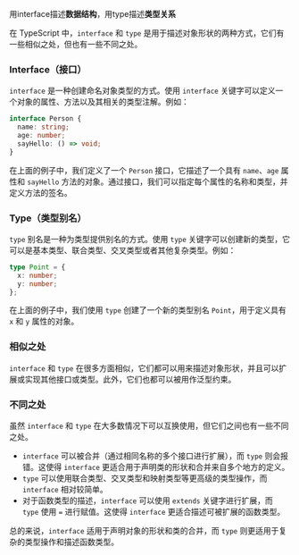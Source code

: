 用interface描述**数据结构**，用type描述**类型关系**

在 TypeScript 中，`interface` 和 `type` 是用于描述对象形状的两种方式，它们有一些相似之处，但也有一些不同之处。

### Interface（接口）

`interface` 是一种创建命名对象类型的方式。使用 `interface` 关键字可以定义一个对象的属性、方法以及其相关的类型注解。例如：

```typescript
interface Person {
  name: string;
  age: number;
  sayHello: () => void;
}
```

在上面的例子中，我们定义了一个 `Person` 接口，它描述了一个具有 `name`、`age` 属性和 `sayHello` 方法的对象。通过接口，我们可以指定每个属性的名称和类型，并定义方法的签名。

### Type（类型别名）

`type` 别名是一种为类型提供别名的方式。使用 `type` 关键字可以创建新的类型，它可以是基本类型、联合类型、交叉类型或者其他复杂类型。例如：

```typescript
type Point = {
  x: number;
  y: number;
};
```

在上面的例子中，我们使用 `type` 创建了一个新的类型别名 `Point`，用于定义具有 `x` 和 `y` 属性的对象。

### 相似之处

`interface` 和 `type` 在很多方面相似，它们都可以用来描述对象形状，并且可以扩展或实现其他接口或类型。此外，它们也都可以被用作泛型约束。

### 不同之处

虽然 `interface` 和 `type` 在大多数情况下可以互换使用，但它们之间也有一些不同之处。

- `interface` 可以被合并（通过相同名称的多个接口进行扩展），而 `type` 则会报错。这使得 `interface` 更适合用于声明类的形状和合并来自多个地方的定义。
- `type` 可以使用联合类型、交叉类型和映射类型等更高级的类型操作，而 `interface` 相对较简单。
- 对于函数类型的描述，`interface` 可以使用 `extends` 关键字进行扩展，而 `type` 使用 `=` 进行赋值。这使得 `interface` 更适合描述可被扩展的函数类型。

总的来说，`interface` 适用于声明对象的形状和类的合并，而 `type` 则更适用于复杂的类型操作和描述函数类型。